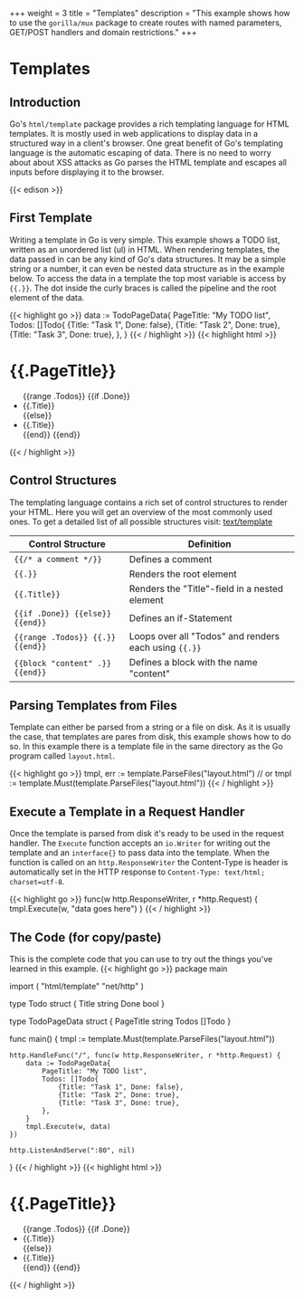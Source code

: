 +++
weight = 3
title = "Templates"
description = "This example shows how to use the `gorilla/mux` package to create routes with named parameters, GET/POST handlers and domain restrictions."
+++

# Templates

## Introduction
Go's `html/template` package provides a rich templating language for HTML templates.
It is mostly used in web applications to display data in a structured way in a client's browser.
One great benefit of Go's templating language is the automatic escaping of data.
There is no need to worry about about XSS attacks as Go parses the HTML template and escapes all inputs before displaying it to the browser.

{{< edison >}}

## First Template
Writing a template in Go is very simple. This example shows a TODO list, written as an unordered list (ul) in HTML.
When rendering templates, the data passed in can be any kind of Go's data structures. It may be a simple string or a number,
it can even be nested data structure as in the example below. To access the data in a template the top most variable is access by `{{.}}`.
The dot inside the curly braces is called the pipeline and the root element of the data.

{{< highlight go >}}
data := TodoPageData{
	PageTitle: "My TODO list",
	Todos: []Todo{
		{Title: "Task 1", Done: false},
		{Title: "Task 2", Done: true},
		{Title: "Task 3", Done: true},
	},
}
{{< / highlight >}}
{{< highlight html >}}
<h1>{{.PageTitle}}</h1>
<ul>
    {{range .Todos}}
        {{if .Done}}
            <li class="done">{{.Title}}</li>
        {{else}}
            <li>{{.Title}}</li>
        {{end}}
    {{end}}
</ul>
{{< / highlight >}}

## Control Structures
The templating language contains a rich set of control structures to render your HTML. Here you will get an overview of the most commonly used ones.
To get a detailed list of all possible structures visit: <a target="_blank" href="https://golang.org/pkg/text/template/#hdr-Actions">text/template</a>

Control Structure | Definition
---|---
`{{/* a comment */}}` | Defines a comment
`{{.}}` | Renders the root element
`{{.Title}}` | Renders the "Title"-field in a nested element
`{{if .Done}} {{else}} {{end}}` | Defines an if-Statement
`{{range .Todos}} {{.}} {{end}}` | Loops over all "Todos" and renders each using `{{.}}`
`{{block "content" .}} {{end}}` | Defines a block with the name "content"

## Parsing Templates from Files
Template can either be parsed from a string or a file on disk.
As it is usually the case, that templates are pares from disk, this example shows how to do so.
In this example there is a template file in the same directory as the Go program called `layout.html`.

{{< highlight go >}}
tmpl, err := template.ParseFiles("layout.html")
// or
tmpl := template.Must(template.ParseFiles("layout.html"))
{{< / highlight >}}

## Execute a Template in a Request Handler
Once the template is parsed from disk it's ready to be used in the request handler.
The `Execute` function accepts an `io.Writer` for writing out the template and an `interface{}` to pass data into the template.
When the function is called on an `http.ResponseWriter` the Content-Type is header is automatically set in the HTTP response to `Content-Type: text/html; charset=utf-8`.

{{< highlight go >}}
func(w http.ResponseWriter, r *http.Request) {
	tmpl.Execute(w, "data goes here")
}
{{< / highlight >}}

## The Code (for copy/paste)
This is the complete code that you can use to try out the things you've learned in this example.
{{< highlight go >}}
package main

import (
	"html/template"
	"net/http"
)

type Todo struct {
	Title string
	Done  bool
}

type TodoPageData struct {
	PageTitle string
	Todos     []Todo
}

func main() {
	tmpl := template.Must(template.ParseFiles("layout.html"))

	http.HandleFunc("/", func(w http.ResponseWriter, r *http.Request) {
		data := TodoPageData{
			PageTitle: "My TODO list",
			Todos: []Todo{
				{Title: "Task 1", Done: false},
				{Title: "Task 2", Done: true},
				{Title: "Task 3", Done: true},
			},
		}
		tmpl.Execute(w, data)
	})

	http.ListenAndServe(":80", nil)
}
{{< / highlight >}}
{{< highlight html >}}
<h1>{{.PageTitle}}</h1>
<ul>
    {{range .Todos}}
        {{if .Done}}
            <li class="done">{{.Title}}</li>
        {{else}}
            <li>{{.Title}}</li>
        {{end}}
    {{end}}
</ul>
{{< / highlight >}}
